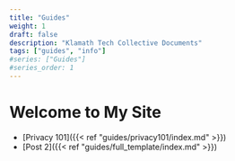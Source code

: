 ```yaml
---
title: "Guides"
weight: 1
draft: false
description: "Klamath Tech Collective Documents"
tags: ["guides", "info"]
#series: ["Guides"]
#series_order: 1
---
```


# Welcome to My Site

- [Privacy 101]({{< ref "guides/privacy101/index.md" >}})
- [Post 2]({{< ref "guides/full_template/index.md" >}})
